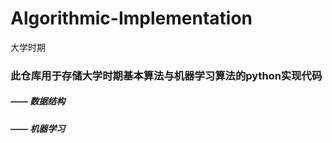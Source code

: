 # Algorithmic-Implementation
大学时期
### 此仓库用于存储大学时期基本算法与机器学习算法的python实现代码

##### ——    数据结构
##### ——    机器学习
